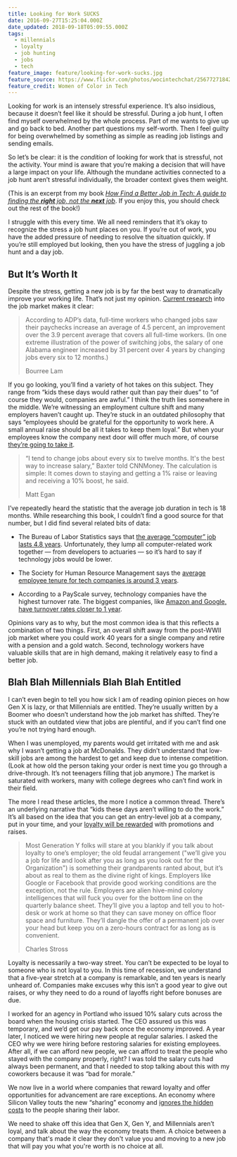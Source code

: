 ```yaml
---
title: Looking for Work SUCKS
date: 2016-09-27T15:25:04.000Z
date_updated: 2018-09-18T05:09:55.000Z
tags:
  - millennials
  - loyalty
  - job hunting
  - jobs
  - tech
feature_image: feature/looking-for-work-sucks.jpg
feature_source: https://www.flickr.com/photos/wocintechchat/25677271842/
feature_credit: Women of Color in Tech
---
```


Looking for work is an intensely stressful experience. It’s also insidious, because it doesn’t feel like it should be stressful. During a job hunt, I often find myself overwhelmed by the whole process. Part of me wants to give up and go back to bed. Another part questions my self-worth. Then I feel guilty for being overwhelmed by something as simple as reading job listings and sending emails.

So let’s be clear: it is the _condition_ of looking for work that is stressful, not the activity. Your mind is aware that you’re making a decision that will have a large impact on your life. Although the mundane activities connected to a job hunt aren’t stressful individually, the broader context gives them weight.

<aside>

(This is an excerpt from my book <cite>[How Find a Better Job in Tech: A guide to finding the **right** job, not the **next** job](https://www.amazon.com/dp/B01M0VOE6O)</cite>. If you enjoy this, you should check out the rest of the book!)

</aside>

I struggle with this every time. We all need reminders that it’s okay to recognize the stress a job hunt places on you. If you’re out of work, you have the added pressure of needing to resolve the situation quickly. If you’re still employed but looking, then you have the stress of juggling a job hunt and a day job.

## But It’s Worth It

Despite the stress, getting a new job is by far the best way to dramatically improve your working life. That’s not just my opinion. [Current research](http://www.theatlantic.com/business/archive/2016/02/job-switchers-raise/460044/) into the job market makes it clear:

> According to ADP’s data, full-time workers who changed jobs saw their paychecks increase an average of 4.5 percent, an improvement over the 3.9 percent average that covers all full-time workers. (In one extreme illustration of the power of switching jobs, the salary of one Alabama engineer increased by 31 percent over 4 years by changing jobs every six to 12 months.)
>
> <footer>Bourree Lam</footer>

If you go looking, you’ll find a variety of hot takes on this subject. They range from “kids these days would rather quit than pay their dues” to “of course they would, companies are awful.” I think the truth lies somewhere in the middle. We’re witnessing an employment culture shift and many employers haven’t caught up. They’re stuck in an outdated philosophy that says “employees should be grateful for the opportunity to work here. A small annual raise should be all it takes to keep them loyal.” But when your employees know the company next door will offer much more, of course [they’re going to take it](http://money.cnn.com/2015/04/03/news/economy/jobs-wages-salary-quitting/).

> “I tend to change jobs about every six to twelve months. It's the best way to increase salary,” Baxter told CNNMoney. The calculation is simple: It comes down to staying and getting a 1% raise or leaving and receiving a 10% boost, he said.
>
> <footer>Matt Egan</footer>

I’ve repeatedly heard the statistic that the average job duration in tech is 18 months. While researching this book, I couldn’t find a good source for that number, but I did find several related bits of data:

- The Bureau of Labor Statistics says that [the average “computer” job lasts 4.8 years](http://jobsearchtech.about.com/od/changingcareers/a/Job-Tenure-And-The-Myth-Of-Job-Hopping.htm). Unfortunately, they lump all computer-related work together — from developers to actuaries — so it’s hard to say if technology jobs would be lower.

- The Society for Human Resource Management says the [average employee tenure for tech companies is around 3 years](http://auriga.com/blog/employee-tenure-becomes-hot-topic-for-tech-companies/).

- According to a PayScale survey, technology companies have the highest turnover rate. The biggest companies, like [Amazon and Google, have turnover rates closer to 1 year](http://www.techrepublic.com/blog/career-management/tech-companies-have-highest-turnover-rate/).

Opinions vary as to why, but the most common idea is that this reflects a combination of two things. First, an overall shift away from the post-WWII job market where you could work 40 years for a single company and retire with a pension and a gold watch. Second, technology workers have valuable skills that are in high demand, making it relatively easy to find a better job.

## Blah Blah Millennials Blah Blah Entitled

I can’t even begin to tell you how sick I am of reading opinion pieces on how Gen X is lazy, or that Millennials are entitled. They’re usually written by a Boomer who doesn’t understand how the job market has shifted. They’re stuck with an outdated view that jobs are plentiful, and if you can’t find one you’re not trying hard enough.

When I was unemployed, my parents would get irritated with me and ask why I wasn’t getting a job at McDonalds. They didn’t understand that low-skill jobs are among the hardest to get and keep due to intense competition. (Look at how old the person taking your order is next time you go through a drive-through. It’s not teenagers filling that job anymore.) The market is saturated with workers, many with college degrees who can’t find work in their field.

The more I read these articles, the more I notice a common thread. There’s an underlying narrative that “kids these days aren’t willing to do the work.” It’s all based on the idea that you can get an entry-level job at a company, put in your time, and your [loyalty will be rewarded](http://foreignpolicy.com/2013/08/29/spy-kids/) with promotions and raises.

> Most Generation Y folks will stare at you blankly if you talk about loyalty to one’s employer; the old feudal arrangement ("we’ll give you a job for life and look after you as long as you look out for the Organization") is something their grandparents ranted about, but it’s about as real to them as the divine right of kings. Employers like Google or Facebook that provide good working conditions are the exception, not the rule. Employers are alien hive-mind colony intelligences that will fuck you over for the bottom line on the quarterly balance sheet. They’ll give you a laptop and tell you to hot-desk or work at home so that they can save money on office floor space and furniture. They’ll dangle the offer of a permanent job over your head but keep you on a zero-hours contract for as long as is convenient.
>
> <footer>Charles Stross</footer>

Loyalty is necessarily a two-way street. You can’t be expected to be loyal to someone who is not loyal to you. In this time of recession, we understand that a five-year stretch at a company is remarkable, and ten years is nearly unheard of. Companies make excuses why this isn’t a good year to give out raises, or why they need to do a round of layoffs right before bonuses are due.

I worked for an agency in Portland who issued 10% salary cuts across the board when the housing crisis started. The CEO assured us this was temporary, and we’d get our pay back once the economy improved. A year later, I noticed we were hiring new people at regular salaries. I asked the CEO why we were hiring before restoring salaries for existing employees. After all, if we can afford new people, we can afford to treat the people who stayed with the company properly, right? I was told the salary cuts had always been permanent, and that I needed to stop talking about this with my coworkers because it was “bad for morale.”

We now live in a world where companies that reward loyalty and offer opportunities for advancement are rare exceptions. An economy where Silicon Valley touts the new “sharing” economy and [ignores the hidden costs](http://www.cnet.com/news/vexed-in-the-city-the-sharing-economys-hidden-toll-on-san-francisco/) to the people sharing their labor.

We need to shake off this idea that Gen X, Gen Y, and Millennials aren’t loyal, and talk about the way the economy treats them. A choice between a company that's made it clear they don't value you and moving to a new job that will pay you what you're worth is no choice at all.
